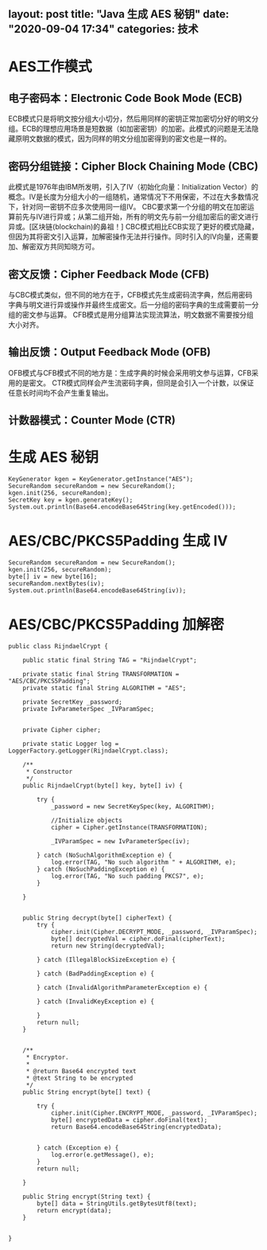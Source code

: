 layout: post
title: "Java 生成 AES 秘钥"
date: "2020-09-04 17:34"
categories: 技术
---
# AES工作模式
## 电子密码本：Electronic Code Book Mode (ECB)
ECB模式只是将明文按分组大小切分，然后用同样的密钥正常加密切分好的明文分组。ECB的理想应用场景是短数据（如加密密钥）的加密。此模式的问题是无法隐藏原明文数据的模式，因为同样的明文分组加密得到的密文也是一样的。
## 密码分组链接：Cipher Block Chaining Mode (CBC)
此模式是1976年由IBM所发明，引入了IV（初始化向量：Initialization Vector）的概念。IV是长度为分组大小的一组随机，通常情况下不用保密，不过在大多数情况下，针对同一密钥不应多次使用同一组IV。
CBC要求第一个分组的明文在加密运算前先与IV进行异或；从第二组开始，所有的明文先与前一分组加密后的密文进行异或。[区块链(blockchain)的鼻祖！]
CBC模式相比ECB实现了更好的模式隐藏，但因为其将密文引入运算，加解密操作无法并行操作。同时引入的IV向量，还需要加、解密双方共同知晓方可。
## 密文反馈：Cipher Feedback Mode (CFB)
与CBC模式类似，但不同的地方在于，CFB模式先生成密码流字典，然后用密码字典与明文进行异或操作并最终生成密文。后一分组的密码字典的生成需要前一分组的密文参与运算。
CFB模式是用分组算法实现流算法，明文数据不需要按分组大小对齐。
## 输出反馈：Output Feedback Mode (OFB)
OFB模式与CFB模式不同的地方是：生成字典的时候会采用明文参与运算，CFB采用的是密文。
CTR模式同样会产生流密码字典，但同是会引入一个计数，以保证任意长时间均不会产生重复输出。
## 计数器模式：Counter Mode (CTR)
# 生成 AES 秘钥
```
KeyGenerator kgen = KeyGenerator.getInstance("AES");
SecureRandom secureRandom = new SecureRandom();
kgen.init(256, secureRandom);
SecretKey key = kgen.generateKey();
System.out.println(Base64.encodeBase64String(key.getEncoded()));
```
# AES/CBC/PKCS5Padding 生成 IV
```
SecureRandom secureRandom = new SecureRandom();
kgen.init(256, secureRandom);
byte[] iv = new byte[16];
secureRandom.nextBytes(iv);
System.out.println(Base64.encodeBase64String(iv));
```
# AES/CBC/PKCS5Padding 加解密
```
public class RijndaelCrypt {

    public static final String TAG = "RijndaelCrypt";

    private static final String TRANSFORMATION = "AES/CBC/PKCS5Padding";
    private static final String ALGORITHM = "AES";

    private SecretKey _password;
    private IvParameterSpec _IVParamSpec;


    private Cipher cipher;

    private static Logger log = LoggerFactory.getLogger(RijndaelCrypt.class);

    /**
     * Constructor
     */
    public RijndaelCrypt(byte[] key, byte[] iv) {

        try {
            _password = new SecretKeySpec(key, ALGORITHM);

            //Initialize objects
            cipher = Cipher.getInstance(TRANSFORMATION);

            _IVParamSpec = new IvParameterSpec(iv);

        } catch (NoSuchAlgorithmException e) {
            log.error(TAG, "No such algorithm " + ALGORITHM, e);
        } catch (NoSuchPaddingException e) {
            log.error(TAG, "No such padding PKCS7", e);
        }

    }


    public String decrypt(byte[] cipherText) {
        try {
            cipher.init(Cipher.DECRYPT_MODE, _password, _IVParamSpec);
            byte[] decryptedVal = cipher.doFinal(cipherText);
            return new String(decryptedVal);

        } catch (IllegalBlockSizeException e) {

        } catch (BadPaddingException e) {

        } catch (InvalidAlgorithmParameterException e) {

        } catch (InvalidKeyException e) {

        }
        return null;
    }


    /**
     * Encryptor.
     *
     * @return Base64 encrypted text
     * @text String to be encrypted
     */
    public String encrypt(byte[] text) {

        try {
            cipher.init(Cipher.ENCRYPT_MODE, _password, _IVParamSpec);
            byte[] encryptedData = cipher.doFinal(text);
            return Base64.encodeBase64String(encryptedData);


        } catch (Exception e) {
            log.error(e.getMessage(), e);
        }
        return null;

    }

    public String encrypt(String text) {
        byte[] data = StringUtils.getBytesUtf8(text);
        return encrypt(data);
    }


}
```
